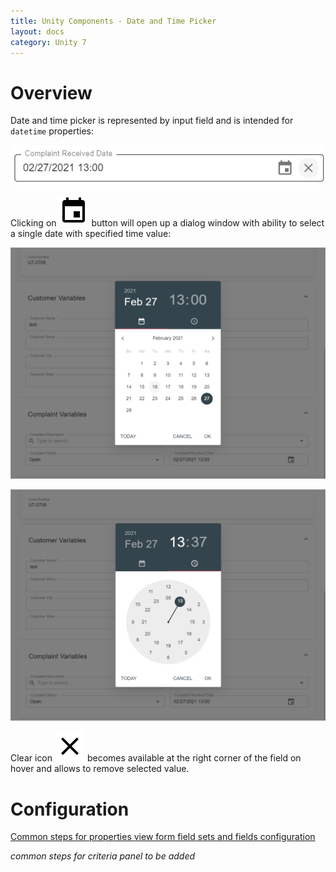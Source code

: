 ```yaml
---
title: Unity Components - Date and Time Picker
layout: docs
category: Unity 7
---
```

# Overview

Date and time picker is represented by input field and is intended for `datetime` properties: 

![Datetime picker field](./datetime-picker/images/datetime-picker-field.png)

Clicking on ![Date picker](./images/icons/calendar.svg) button will open up a dialog window with ability 
to select a single date with specified time value:

![Datetime picker - date](./datetime-picker/images/datetime-picker-date.png)

![Datetime picker - time](./datetime-picker/images/datetime-picker-time.png)

Clear icon ![Clear icon](./images/icons/clear.svg) becomes available at the right corner of the field on hover 
and allows to remove selected value.

# Configuration

[Common steps for properties view form field sets and fields configuration](../properties-view-form#configuration)

*common steps for criteria panel to be added*